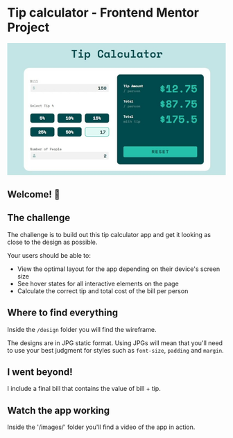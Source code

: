# Tip calculator - Frontend Mentor Project

![Final design of the challenge](./images/CustomPercent.jpg)

## Welcome! 👋

## The challenge

The challenge is to build out this tip calculator app and get it looking as close to the design as possible.

Your users should be able to:

- View the optimal layout for the app depending on their device's screen size
- See hover states for all interactive elements on the page
- Calculate the correct tip and total cost of the bill per person

## Where to find everything

Inside the `/design` folder you will find the wireframe. 

The designs are in JPG static format. Using JPGs will mean that you'll need to use your best judgment for styles such as `font-size`, `padding` and `margin`. 

## I went beyond!

I include a final bill that contains the value of bill + tip.

## Watch the app working

Inside the '/images/' folder you'll find a video of the app in action.
